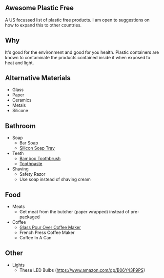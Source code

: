 ## Awesome Plastic Free

A US focussed list of plastic free products. I am open to suggestions on how to expand this to other countries.

## Why

It's good for the environment and good for you health. Plastic containers are known to contaminate the products contained inside it when exposed to heat and light.  

## Alternative Materials

- Glass
- Paper
- Ceramics
- Metals
- Silicone

## Bathroom

- Soap
  - Bar Soap
  - [Silicon Soap Tray](https://www.amazon.com/Anwenk-Soap-Waterfall-Flexible-Cleaning-White/dp/B073F6FK9B)
- Teeth
  - [Bamboo Toothbrush](https://www.amazon.com/gp/product/B07HRXYYNF/)
  - [Toothpaste](https://www.peacewiththewild.co.uk/product-category/bathroom/eco-friendly-toothpaste/)
- Shaving
  - Safety Razor
  - Use soap instead of shaving cream

## Food

- Meats
  - Get meat from the butcher (paper wrapped) instead of pre-packaged
- Coffee
  - [Glass Pour Over Coffee Maker](https://www.amazon.com/Chemex-Classic-Pour-over-Glass-Coffeemaker/dp/B000I1WP7W)
  - French Press Coffee Maker
  - Coffee In A Can

## Other

- Lights
  - These LED Bulbs (https://www.amazon.com/dp/B06Y43F9PS)
